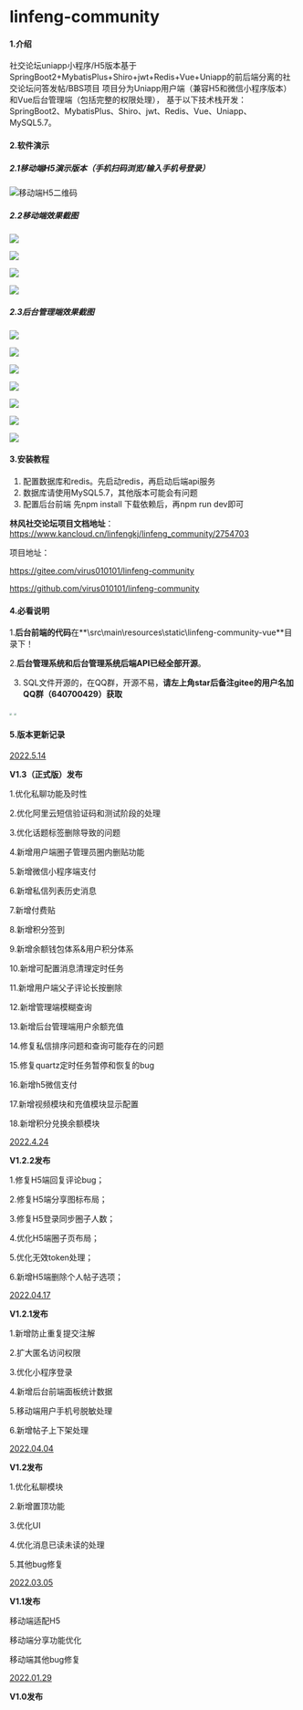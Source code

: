 # linfeng-community

#### 1.介绍
社交论坛uniapp小程序/H5版本基于SpringBoot2+MybatisPlus+Shiro+jwt+Redis+Vue+Uniapp的前后端分离的社交论坛问答发帖/BBS项目 项目分为Uniapp用户端（兼容H5和微信小程序版本）和Vue后台管理端（包括完整的权限处理）， 基于以下技术栈开发：SpringBoot2、MybatisPlus、Shiro、jwt、Redis、Vue、Uniapp、MySQL5.7。

#### 2.软件演示

##### 2.1移动端H5演示版本（手机扫码浏览/输入手机号登录）

![移动端H5二维码](https://gitee.com/virus010101/linfeng-community/raw/master/images/er.png)

##### 2.2移动端效果截图

<img src="https://gitee.com/virus010101/linfeng-community/raw/master/images/showPic11.png"/>



![](https://gitee.com/virus010101/linfeng-community/raw/master/images/showPic12.png)



![](https://gitee.com/virus010101/linfeng-community/raw/master/images/showPic13.png)

![](https://gitee.com/virus010101/linfeng-community/raw/master/images/showPic14.png)

##### 2.3后台管理端效果截图

![](https://gitee.com/virus010101/linfeng-community/raw/master/images/showPic05.png)

![](https://gitee.com/virus010101/linfeng-community/raw/master/images/showPic06.png)

![](https://gitee.com/virus010101/linfeng-community/raw/master/images/showPic07.png)

![](https://gitee.com/virus010101/linfeng-community/raw/master/images/showPic08.png)

![](https://gitee.com/virus010101/linfeng-community/raw/master/images/showPic09.png)

![](https://gitee.com/virus010101/linfeng-community/raw/master/images/showPic10.png)

![](https://gitee.com/virus010101/linfeng-community/raw/master/images/showPic03.png)

#### 3.安装教程 

1.  配置数据库和redis。先启动redis，再启动后端api服务
2.  数据库请使用MySQL5.7，其他版本可能会有问题
3.  配置后台前端  先npm install 下载依赖后，再npm run dev即可

**林风社交论坛项目文档地址**：https://www.kancloud.cn/linfengkj/linfeng_community/2754703



项目地址：

https://gitee.com/virus010101/linfeng-community

https://github.com/virus010101/linfeng-community

#### 4.必看说明

1.**后台前端的代码**在**\src\main\resources\static\linfeng-community-vue**目录下！

2.**后台管理系统和后台管理系统后端API已经全部开源**。

3. SQL文件开源的，在QQ群，开源不易，**请左上角star后备注gitee的用户名加QQ群（640700429）获取**

<img src="https://gitee.com/virus010101/linfeng-community/raw/master/images/qrcode.jpg" style="zoom:25%;" />



<img src="https://gitee.com/virus010101/linfeng-community/raw/master/images/mine.jpg" style="zoom: 25%;" />

#### 5.版本更新记录



<u>2022.5.14</u>

**V1.3（正式版）发布**

1.优化私聊功能及时性

2.优化阿里云短信验证码和测试阶段的处理

3.优化话题标签删除导致的问题

4.新增用户端圈子管理员圈内删贴功能

5.新增微信小程序端支付

6.新增私信列表历史消息

7.新增付费贴

8.新增积分签到

9.新增余额钱包体系&用户积分体系

10.新增可配置消息清理定时任务

11.新增用户端父子评论长按删除

12.新增管理端模糊查询

13.新增后台管理端用户余额充值

14.修复私信排序问题和查询可能存在的问题

15.修复quartz定时任务暂停和恢复的bug

16.新增h5微信支付

17.新增视频模块和充值模块显示配置

18.新增积分兑换余额模块

<u>2022.4.24</u>

**V1.2.2发布**

1.修复H5端回复评论bug； 

2.修复H5端分享图标布局； 

3.修复H5登录同步圈子人数；

4.优化H5端圈子页布局； 

5.优化无效token处理； 

6.新增H5端删除个人帖子选项；

<u>2022.04.17</u>

**V1.2.1发布**

1.新增防止重复提交注解

2.扩大匿名访问权限

3.优化小程序登录

4.新增后台前端面板统计数据

5.移动端用户手机号脱敏处理

6.新增帖子上下架处理



<u>2022.04.04</u>

**V1.2发布**

 1.优化私聊模块

 2.新增置顶功能

 3.优化UI 

4.优化消息已读未读的处理 

5.其他bug修复



<u>2022.03.05</u>

**V1.1发布**

移动端适配H5

移动端分享功能优化

移动端其他bug修复



<u>2022.01.29</u>

**V1.0发布**

